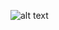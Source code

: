 ![alt text]([http://url/to/img.png](https://github.com/HGSChandeepa/Royaltea/blob/master/code/assets/tuto-2png%20design%20ui.png))
